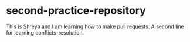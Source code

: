 # second-practice-repository
This is Shreya and I am learning how to make pull requests.
A second line for learning conflicts-resolution.

